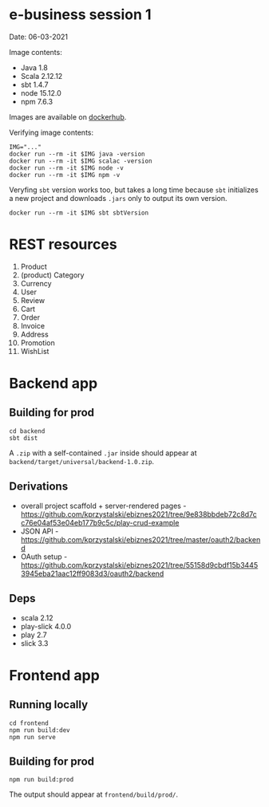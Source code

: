 # e-business session 1

Date: 06-03-2021

Image contents:

- Java 1.8
- Scala 2.12.12
- sbt 1.4.7
- node 15.12.0
- npm 7.6.3

Images are available on [dockerhub](https://hub.docker.com/repository/docker/alexjudauj/e-business-s1).

Verifying image contents:

```
IMG="..."
docker run --rm -it $IMG java -version
docker run --rm -it $IMG scalac -version
docker run --rm -it $IMG node -v
docker run --rm -it $IMG npm -v
```

Veryfing `sbt` version works too, but takes a long time because `sbt` initializes a new project and downloads `.jars` only to output its own version.
```
docker run --rm -it $IMG sbt sbtVersion
```

# REST resources

1. Product
2. (product) Category
3. Currency
4. User
5. Review
6. Cart
7. Order
8. Invoice
9. Address
10. Promotion
11. WishList
 


# Backend app

## Building for prod

```
cd backend
sbt dist
```

A `.zip` with a self-contained `.jar` inside should appear at `backend/target/universal/backend-1.0.zip`.

## Derivations

- overall project scaffold + server-rendered pages - https://github.com/kprzystalski/ebiznes2021/tree/9e838bbdeb72c8d7cc76e04af53e04eb177b9c5c/play-crud-example
- JSON API - https://github.com/kprzystalski/ebiznes2021/tree/master/oauth2/backend
- OAuth setup - https://github.com/kprzystalski/ebiznes2021/tree/55158d9cbdf15b34453945eba21aac12ff9083d3/oauth2/backend

## Deps

- scala 2.12
- play-slick 4.0.0 
- play 2.7
- slick 3.3


# Frontend app

## Running locally

```
cd frontend
npm run build:dev
npm run serve
```

## Building for prod

```
npm run build:prod
```

The output should appear at `frontend/build/prod/`.
